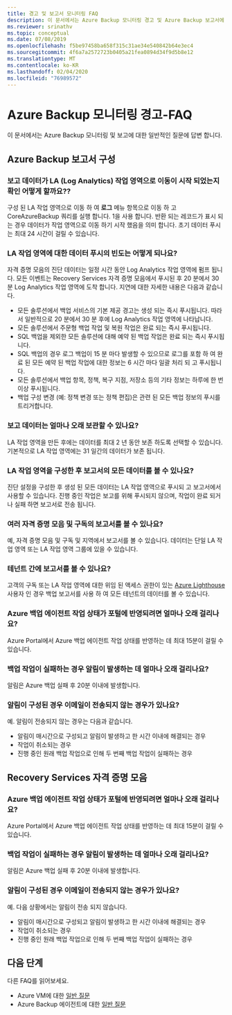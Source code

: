 ```yaml
---
title: 경고 및 보고서 모니터링 FAQ
description: 이 문서에서는 Azure Backup 모니터링 경고 및 Azure Backup 보고서에 대한 일반적인 질문에 대한 대답을 검색 합니다.
ms.reviewer: srinathv
ms.topic: conceptual
ms.date: 07/08/2019
ms.openlocfilehash: f5be97458ba658f315c31ae34e540842b64e3ec4
ms.sourcegitcommit: 4f6a7a2572723b0405a21fea0894d34f9d5b8e12
ms.translationtype: MT
ms.contentlocale: ko-KR
ms.lasthandoff: 02/04/2020
ms.locfileid: "76989572"
---
```

# <a name="azure-backup-monitoring-alert---faq"></a>Azure Backup 모니터링 경고-FAQ

이 문서에서는 Azure Backup 모니터링 및 보고에 대한 일반적인 질문에 답변 합니다.

## <a name="configure-azure-backup-reports"></a>Azure Backup 보고서 구성

### <a name="how-do-i-check-if-reporting-data-has-started-flowing-into-a-log-analytics-la-workspace"></a>보고 데이터가 LA (Log Analytics) 작업 영역으로 이동이 시작 되었는지 확인 어떻게 할까요??

구성 된 LA 작업 영역으로 이동 하 여 **로그** 메뉴 항목으로 이동 하 고 CoreAzureBackup 쿼리를 실행 합니다. 1을 사용 합니다. 반환 되는 레코드가 표시 되는 경우 데이터가 작업 영역으로 이동 하기 시작 했음을 의미 합니다. 초기 데이터 푸시는 최대 24 시간이 걸릴 수 있습니다.

### <a name="what-is-the-frequency-of-data-push-to-an-la-workspace"></a>LA 작업 영역에 대한 데이터 푸시의 빈도는 어떻게 되나요?

자격 증명 모음의 진단 데이터는 일정 시간 동안 Log Analytics 작업 영역에 펌프 됩니다. 모든 이벤트는 Recovery Services 자격 증명 모음에서 푸시된 후 20 분에서 30 분 Log Analytics 작업 영역에 도착 합니다. 지연에 대한 자세한 내용은 다음과 같습니다.

* 모든 솔루션에서 백업 서비스의 기본 제공 경고는 생성 되는 즉시 푸시됩니다. 따라서 일반적으로 20 분에서 30 분 후에 Log Analytics 작업 영역에 나타납니다.
* 모든 솔루션에서 주문형 백업 작업 및 복원 작업은 완료 되는 즉시 푸시됩니다.
* SQL 백업을 제외한 모든 솔루션에 대해 예약 된 백업 작업은 완료 되는 즉시 푸시됩니다.
* SQL 백업의 경우 로그 백업이 15 분 마다 발생할 수 있으므로 로그를 포함 하 여 완료 된 모든 예약 된 백업 작업에 대한 정보는 6 시간 마다 일괄 처리 되 고 푸시됩니다.
* 모든 솔루션에서 백업 항목, 정책, 복구 지점, 저장소 등의 기타 정보는 하루에 한 번 이상 푸시됩니다.
* 백업 구성 변경 (예: 정책 변경 또는 정책 편집)은 관련 된 모든 백업 정보의 푸시를 트리거합니다.

### <a name="how-long-can-i-retain-reporting-data"></a>보고 데이터는 얼마나 오래 보관할 수 있나요?

LA 작업 영역을 만든 후에는 데이터를 최대 2 년 동안 보존 하도록 선택할 수 있습니다. 기본적으로 LA 작업 영역에는 31 일간의 데이터가 보존 됩니다.

### <a name="will-i-see-all-my-data-in-reports-after-i-configure-the-la-workspace"></a>LA 작업 영역을 구성한 후 보고서의 모든 데이터를 볼 수 있나요?

 진단 설정을 구성한 후 생성 된 모든 데이터는 LA 작업 영역으로 푸시되 고 보고서에서 사용할 수 있습니다. 진행 중인 작업은 보고를 위해 푸시되지 않으며, 작업이 완료 되거나 실패 하면 보고서로 전송 됩니다.

### <a name="can-i-view-reports-across-vaults-and-subscriptions"></a>여러 자격 증명 모음 및 구독의 보고서를 볼 수 있나요?

예, 자격 증명 모음 및 구독 및 지역에서 보고서를 볼 수 있습니다. 데이터는 단일 LA 작업 영역 또는 LA 작업 영역 그룹에 있을 수 있습니다.

### <a name="can-i-view-reports-across-tenants"></a>테넌트 간에 보고서를 볼 수 있나요?

고객의 구독 또는 LA 작업 영역에 대한 위임 된 액세스 권한이 있는 [Azure Lighthouse](https://azure.microsoft.com/services/azure-lighthouse/) 사용자 인 경우 백업 보고서를 사용 하 여 모든 테넌트의 데이터를 볼 수 있습니다.

### <a name="how-long-does-it-take-for-the-azure-backup-agent-job-status-to-reflect-in-the-portal"></a>Azure 백업 에이전트 작업 상태가 포털에 반영되려면 얼마나 오래 걸리나요?

Azure Portal에서 Azure 백업 에이전트 작업 상태를 반영하는 데 최대 15분이 걸릴 수 있습니다.

### <a name="when-a-backup-job-fails-how-long-does-it-take-to-raise-an-alert"></a>백업 작업이 실패하는 경우 알림이 발생하는 데 얼마나 오래 걸리나요?

알림은 Azure 백업 실패 후 20분 이내에 발생합니다.

### <a name="is-there-a-case-where-an-email-wont-be-sent-if-notifications-are-configured"></a>알림이 구성된 경우 이메일이 전송되지 않는 경우가 있나요?

예. 알림이 전송되지 않는 경우는 다음과 같습니다.

* 알림이 매시간으로 구성되고 알림이 발생하고 한 시간 이내에 해결되는 경우
* 작업이 취소되는 경우
* 진행 중인 원래 백업 작업으로 인해 두 번째 백업 작업이 실패하는 경우

## <a name="recovery-services-vault"></a>Recovery Services 자격 증명 모음

### <a name="how-long-does-it-take-for-the-azure-backup-agent-job-status-to-reflect-in-the-portal"></a>Azure 백업 에이전트 작업 상태가 포털에 반영되려면 얼마나 오래 걸리나요?

Azure Portal에서 Azure 백업 에이전트 작업 상태를 반영하는 데 최대 15분이 걸릴 수 있습니다.

### <a name="when-a-backup-job-fails-how-long-does-it-take-to-raise-an-alert"></a>백업 작업이 실패하는 경우 알림이 발생하는 데 얼마나 오래 걸리나요?

알림은 Azure 백업 실패 후 20분 이내에 발생합니다.

### <a name="is-there-a-case-where-an-email-wont-be-sent-if-notifications-are-configured"></a>알림이 구성된 경우 이메일이 전송되지 않는 경우가 있나요?

예. 다음 상황에서는 알림이 전송 되지 않습니다.

* 알림이 매시간으로 구성되고 알림이 발생하고 한 시간 이내에 해결되는 경우
* 작업이 취소되는 경우
* 진행 중인 원래 백업 작업으로 인해 두 번째 백업 작업이 실패하는 경우

## <a name="next-steps"></a>다음 단계

다른 FAQ를 읽어보세요.

* Azure VM에 대한 [일반 질문](backup-azure-vm-backup-faq.md)
* Azure Backup 에이전트에 대한 [일반 질문](backup-azure-file-folder-backup-faq.md)
